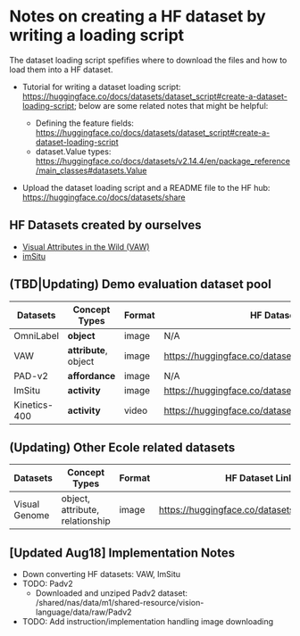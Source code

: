 # Notes on creating a HF dataset by writing a loading script

The dataset loading script spefifies where to download the files and how to load them into a HF dataset.

- Tutorial for writing a dataset loading script: https://huggingface.co/docs/datasets/dataset_script#create-a-dataset-loading-script; below are some related notes that might be helpful:
    - Defining the feature fields: https://huggingface.co/docs/datasets/dataset_script#create-a-dataset-loading-script
    - dataset.Value types: https://huggingface.co/docs/datasets/v2.14.4/en/package_reference/main_classes#datasets.Value

- Upload the dataset loading script and a README file to the HF hub: https://huggingface.co/docs/datasets/share

## HF Datasets created by ourselves
- [Visual Attributes in the Wild (VAW)](vaw/)
- [imSitu](imsitu/)


## (TBD|Updating) Demo evaluation dataset pool
| Datasets | Concept Types | Format | HF Dataset Link | Official Repo/Homepage |
|----------|----------|----------|----------|----------|
| OmniLabel | **object** | image | N/A | https://www.omnilabel.org/dataset/download |
| VAW | **attribute**, object | image | https://huggingface.co/datasets/mikewang/vaw | https://github.com/adobe-research/vaw_dataset#dataset-setup |
| PAD-v2 | **affordance** | image | N/A | https://github.com/lhc1224/OSAD_Net |
| ImSitu | **activity** | image | https://huggingface.co/datasets/mikewang/imsitu | https://github.com/my89/imSitu |
| Kinetics-400 | **activity** | video | https://huggingface.co/datasets/AlexFierro9/Kinetics400 | https://www.deepmind.com/open-source/kinetics |

## (Updating) Other Ecole related datasets
| Datasets | Concept Types | Format | HF Dataset Link | Official Repo/Homepage |
|----------|----------|----------|----------|----------|
| Visual Genome | object, attribute, relationship | image | https://huggingface.co/datasets/visual_genome | https://homes.cs.washington.edu/~ranjay/visualgenome/index.html |


## [Updated Aug18] Implementation Notes
- Down converting HF datasets: VAW, ImSitu
- TODO: Padv2
    - Downloaded and unziped Padv2 dataset: /shared/nas/data/m1/shared-resource/vision-language/data/raw/Padv2
- TODO: Add instruction/implementation handling image downloading